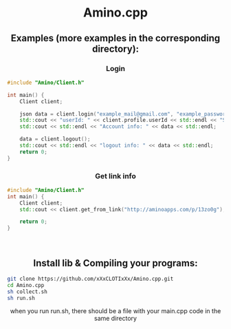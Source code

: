 <body>

<h1 align="center">Amino.cpp</h1>
<h2 align="center">Examples (more examples in the corresponding directory):</h2>

<h3 align="center">Login</h3>

```cpp
#include "Amino/Client.h"

int main() {
    Client client;

    json data = client.login("example_mail@gmail.com", "example_password");
    std::cout << "userId: " << client.profile.userId << std::endl << "SID: " << client.profile.sid << std::endl;
    std::cout << std::endl << "Account info: " << data << std::endl;

    data = client.logout();
    std::cout << std::endl << "logout info: " << data << std::endl;
    return 0;
}
```
<h3 align="center">Get link info</h3>

```cpp
#include "Amino/Client.h"
int main() {
    Client client;
    std::cout << client.get_from_link("http://aminoapps.com/p/13zo0g");

    return 0;
}

```
<br>
<h2 align="center">Install lib & Compiling your programs:</h2>

```bash
git clone https://github.com/xXxCLOTIxXx/Amino.cpp.git
cd Amino.cpp
sh collect.sh
sh run.sh
```
<p align="center">when you run run.sh, there should be a file with your main.cpp code in the same directory</p>
</body>
